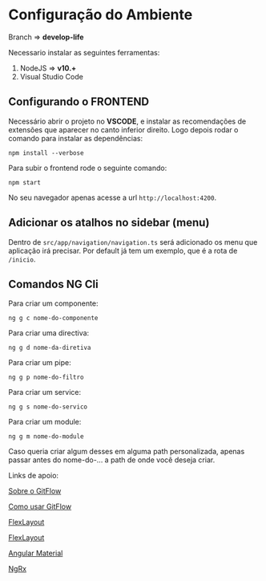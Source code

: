 # Configuração do Ambiente

Branch => **develop-life**

Necessario instalar as seguintes ferramentas:

1. NodeJS => **v10.+**
2. Visual Studio Code

## Configurando o FRONTEND

Necessário abrir o projeto no **VSCODE**, e instalar as recomendações de extensões que aparecer no canto inferior direito. Logo depois rodar o comando para instalar as dependências:

```
npm install --verbose
```

Para subir o frontend rode o seguinte comando:

```
npm start
```

No seu navegador apenas acesse a url `http://localhost:4200`.

## Adicionar os atalhos no sidebar (menu)

Dentro de `src/app/navigation/navigation.ts` será adicionado os menu que aplicação irá precisar. Por default já tem um exemplo, que é a rota de `/inicio`.

## Comandos NG Cli

Para criar um componente:

```
ng g c nome-do-componente
```

Para criar uma directiva:

```
ng g d nome-da-diretiva
```

Para criar um pipe:

```
ng g p nome-do-filtro
```

Para criar um service:

```
ng g s nome-do-servico
```

Para criar um module:

```
ng g m nome-do-module
```

Caso queria criar algum desses em alguma path personalizada, apenas passar antes do nome-do-... a path de onde você deseja criar.

Links de apoio:

[Sobre o GitFlow](https://www.atlassian.com/br/git/tutorials/comparing-workflows/gitflow-workflow)

[Como usar GitFlow](https://medium.com/trainingcenter/utilizando-o-fluxo-git-flow-e63d5e0d5e04)

[FlexLayout](https://tburleson-layouts-demos.firebaseapp.com/#/docs)

[FlexLayout](https://github.com/angular/flex-layout/wiki/Responsive-API)

[Angular Material](https://material.angular.io/components/categories)

[NgRx](https://ngrx.io/guide/store)
